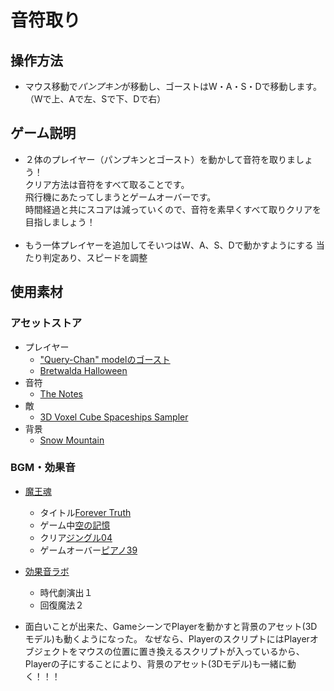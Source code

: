 # 音符取り  
## 操作方法
 - マウス移動で*パンプキン*が移動し、ゴーストはW・A・S・Dで移動します。                   
                                   （Wで上、Aで左、Sで下、Dで右）

## ゲーム説明
 - ２体のプレイヤー（パンプキンとゴースト）を動かして音符を取りましょう！  
   クリア方法は音符をすべて取ることです。  
   飛行機にあたってしまうとゲームオーバーです。  
   時間経過と共にスコアは減っていくので、音符を素早くすべて取りクリアを目指しましょう！  
   
                                   
 - もう一体プレイヤーを追加してそいつはW、A、S、Dで動かすようにする
当たり判定あり、スピードを調整



## 使用素材
### アセットストア
 - プレイヤー  
    - ["Query-Chan" modelのゴースト](http://u3d.as/8Bh)  
   - [Bretwalda Halloween](http://u3d.as/CfA)  
 - 音符  
   - [The Notes](http://u3d.as/7Lz)  
 - 敵  
   - [3D Voxel Cube Spaceships Sampler](http://u3d.as/w1e)  
 - 背景  
   - [Snow Mountain](http://u3d.as/a4i)  
   
### BGM・効果音  
 - [魔王魂](http://maoudamashii.jokersounds.com/)  
    - タイトル[Forever Truth](http://maoudamashii.jokersounds.com/archives/song_17_forever_truth.html)  
    - ゲーム中[空の記憶](http://maoudamashii.jokersounds.com/archives/song_18_karano_kioku.html)  
    - クリア[ジングル04](http://maoudamashii.jokersounds.com/archives/se_maoudamashii_jingle04.html)  
    - ゲームオーバー[ピアノ39](http://maoudamashii.jokersounds.com/archives/bgm_maoudamashii_piano39.html)  
 - [効果音ラボ](http://soundeffect-lab.info/)  
    - 時代劇演出１  
    - 回復魔法２  
 
 
 
 
 - 面白いことが出来た、GameシーンでPlayerを動かすと背景のアセット(3Dモデル)も動くようになった。
   なぜなら、PlayerのスクリプトにはPlayerオブジェクトをマウスの位置に置き換えるスクリプトが入っているから、
   Playerの子にすることにより、背景のアセット(3Dモデル)も一緒に動く！！！



